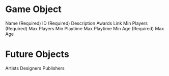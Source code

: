 # Game Object
Name (Required)
ID (Required)
Description 
Awards 
Link 
Min Players (Required)
Max Players 
Min Playtime 
Max Playtime
Min Age (Required)
Max Age


# Future Objects
Artists
Designers
Publishers